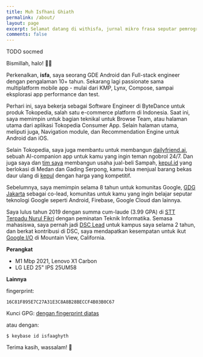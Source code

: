 ```yaml
---
title: Muh Isfhani Ghiath
permalink: /about/
layout: page
excerpt: Selamat datang di withisfa, jurnal mikro frasa seputar pemrograman Android dan Backend.
comments: false
---
```


TODO socmed

Bismillah, halo! 👋🏼

Perkenalkan, **isfa**, saya seorang GDE Android dan Full-stack engineer dengan pengalaman 10+ tahun. Sekarang lagi passionate sama multiplatform mobile app - mulai dari KMP, Lynx, Compose, sampai eksplorasi app performance dan test.

Perhari ini, saya bekerja sebagai Software Engineer di ByteDance untuk produk Tokopedia, salah satu e-commerce platform di Indonesia. Saat ini, saya memimpin untuk bagian teknikal untuk Browse Team, atau halaman utama dari aplikasi Tokopedia Consumer App. Selain halaman utama, meliputi juga, Navigation module, dan Recommendation Engine untuk Android dan iOS. 

Selain Tokopedia, saya juga membantu untuk membangun [dailyfriend.ai](https://dailyfriend.ai/), sebuah AI-companion app untuk kamu yang ingin teman ngobrol 24/7. Dan juga saya dan [tim saya](https://kepul.id/team) membangun usaha jual-beli Sampah, [kepul.id](https://kepul.id/) yang berlokasi di Medan dan Gading Serpong, kamu bisa menjual barang bekas daur ulang di [kepul](https://kepul.id/) dengan harga yang kompetitif.

Sebelumnya, saya memimpin selama 8 tahun untuk komunitas Google, [GDG Jakarta](https://gdg.community.dev/gdg-jakarta) sebagai co-lead, komunitas untuk kamu yang ingin belajar seputar teknologi Google seperti Android, Firebase, Google Cloud dan lainnya.

Saya lulus tahun 2019 dengan summa cum-laude (3.99 GPA) di [STT Terpadu Nurul Fikri](https://nurulfikri.ac.id/) dengan peminatan Teknik Informatika. Semasa mahasiswa, saya pernah jadi [DSC Lead](https://developers.googleblog.com/id/calling-all-students-learn-how-to-become-a-google-developer-student-club-lead/) untuk kampus saya selama 2 tahun, dan berkat kontribusi di DSC, saya mendapatkan kesempatan untuk ikut [Google I/O](https://io.google/) di Mountain View, California.

**Perangkat**
- M1 Mbp 2021, Lenovo X1 Carbon
- LG LED 25" IPS 25UM58


**Lainnya**

fingerprint:
```
16C81F895E7C27A31E3C8A8B28BECCF4B03B0C67
```

Kunci GPG: 
[dengan fingerprint diatas](https://keybase.io/isfaaghyth/pgp_keys.asc?fingerprint=16c81f895e7c27a31e3c8a8b28beccf4b03b0c67)

atau dengan:
```
$ keybase id isfaaghyth
```

Terima kasih, wassalam! 🌴
